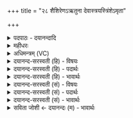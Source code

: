 +++
title = "२८ शैशिरेणऽऋतुना देवास्त्रयस्त्रिंशेऽमृता"

+++
<details><summary>पदपाठः - दयानन्दादि</summary>

शै॒शि॒रेण॑। ऋ॒तुना॑। दे॒वाः। त्र॒य॒स्त्रि॒ꣳश इति॑ त्रयःऽत्रि॒ꣳशे। अ॒मृताः॑। स्तु॒ताः। स॒त्येन॑। रे॒वतीः॑। क्ष॒त्रम्। ह॒विः। इन्द्रे॑। वयः॑। द॒धुः॒। २८।
</details>

<details><summary>महीधरः</summary>

म० होता यक्षत्समिधाग्निमिति प्रयाजप्रैषास्त्रिपशोः' (का० १९ । ६ । १४)। होता यक्षत्समिधाग्निमिडस्पद इत्यादयो द्वादश कण्डिकास्त्रिपशोः प्रयाजप्रैषाः स्युः । द्वादशाप्रीणां प्रयाजयाज्यानां प्रैषा अश्विसरस्वतीन्द्रदेवत्याः आद्या अष्टिः । दैव्यो होता समिधा प्रयाजदेवत्या सह अग्निमश्विना अश्विनौ इन्द्रं सरस्वती च इडः पदे गोपदे आहवनीये यक्षत् यजतु । | गोपदे स्थाप्यत इत्यभिप्रायेणेदं वचनम् । तत्र यागे अजो धूम्रो मेषश्च गोधूमैः कुवलैः बदरैः शष्पैः अङ्कुरितव्रीहिभिश्च सहितो भेषजमौषधं भवति । नकारौ चार्थौ । इन्द्रायेति शेषः । कीदृशं भेषजम् । मधु मधुरं तेजः तेजःप्रदमिन्द्रियमिन्द्रियसामर्थ्यप्रदम् । किंच ते अश्विसरस्वतीन्द्रा दैव्येन होत्रेज्यमानाः सन्तः पयः परिस्रुता मदिरया सह सोमः सोमं घृतं मधु च व्यन्तु पिबन्तु । सोम इति विभक्तिव्यत्ययः । सर्वत्र हे होतर्मनुष्यहोतः, त्वमपि आज्यस्य यज । कर्मणि षष्ठी । यजतिर्दानार्थः । अंश्व्यादिभ्य आज्यं देहीत्यर्थः ॥ २९ ॥  
त्रिंशी।
</details>

<details><summary>अधिमन्त्रम् (VC)</summary>

- विश्वेदेवा देवताः
- स्वस्त्यात्रेय ऋषिः
- भुरिगनुष्टुप्
- गान्धारः
</details>

<details><summary>दयानन्द-सरस्वती (हि) - विषयः</summary>

फिर उसी विषय को अगले मन्त्र में कहा है ॥
</details>

<details><summary>दयानन्द-सरस्वती (हि) - पदार्थः</summary>

पदार्थान्वयभाषाः -  हे मनुष्यो ! जो (अमृताः) अपने स्वरूप से नित्य (स्तुताः) प्रशंसा के योग्य (शैशिरेण, ऋतुना) प्राप्त होने योग्य शिशिर ऋतु से (देवाः) दिव्य गुण-कर्म-स्वभाववाले (सत्येन) सत्य के साथ (त्रयस्त्रिंशे) तेंतीस वसु आदि के समुदाय में विद्वान् लोग (रेवतीः) धनयुक्त शत्रुओं की सेनाओं को कूद के जानेवाली प्रजाओं और (इन्द्रे) जीव में (हविः) देने-लेने योग्य (क्षत्रम्) धन वा राज्य और (वयः) वाञ्छित सुख को (दधुः) धारण करें, उन से पृथिवी आदि की विद्याओं का ग्रहण करो ॥२८ ॥
</details>

<details><summary>दयानन्द-सरस्वती (हि) - भावार्थः</summary>

भावार्थभाषाः -  जो लोग पीछे कहे हुए आठ वसु, एकादश रुद्र, द्वादश आदित्य, बिजुली और यज्ञ इन तेंतीस दिव्य पदार्थों को जानते हैं, वे अक्षय सुख को प्राप्त होते हैं ॥२८ ॥
</details>

<details><summary>दयानन्द-सरस्वती (सं) - विषयः</summary>

पुनस्तमेव विषयमाह ॥
</details>

<details><summary>दयानन्द-सरस्वती (सं) - पदार्थः</summary>

पदार्थान्वयभाषाः -  हे मनुष्याः ! येऽमृताः स्तुताः शैशिरेणर्त्तुना देवाः सत्येन सह त्रयस्त्रिंशे विद्वांसो रेवतीरिन्द्रे हविः क्षत्रं वयश्च दधुस्तेभ्यो भूम्यादिविद्या गृह्णीत ॥२८
</details>

<details><summary>दयानन्द-सरस्वती (सं) - भावार्थः</summary>

भावार्थभाषाः -  ये पूर्वोक्तानष्टौ वसूनेकादश रुद्रान् द्वादशाऽऽदित्यान् विद्युतं यज्ञं चेमान् त्रयस्त्रिंशद् दिव्यान् पदार्थान् जानन्ति, तेऽक्षय्यं सुखमाप्नुवन्ति ॥२८ ॥
</details>

<details><summary>सविता जोशी ← दयानन्दः (म) - भावार्थः</summary>

भावार्थभाषाः -  जे लोक पूर्वी कथन केल्याप्रमाणे आठ वसू, अकरा रुद्र, बारा आदित्य, विद्युत व यज्ञ या तेहतीस दिव्य पदार्थांना जाणतात ते चिरकाल सुख प्राप्त करतात.
</details>